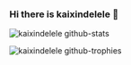 ### Hi there is kaixindelele 👋



<!--
**kaixindelele/kaixindelele** is a ✨ _special_ ✨ repository because its `README.md` (this file) appears on your GitHub profile.

Here are some ideas to get you started:

- 🔭 I’m currently working on ...
- 🌱 I’m currently learning ...
- 👯 I’m looking to collaborate on ...
- 🤔 I’m looking for help with ...
- 💬 Ask me about ...
- 📫 How to reach me: ...
- 😄 Pronouns: ...
- ⚡ Fun fact: ...
-->

![kaixindelele github-stats](https://stats.hyochan.dev/api/github-stats-advanced?login=kaixindelele)

![kaixindelele github-trophies](https://stats.hyochan.dev/api/github-trophies?login=kaixindelele)
